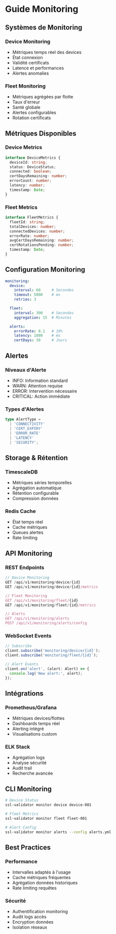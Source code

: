 # Guide Monitoring

## Systèmes de Monitoring

### Device Monitoring
- Métriques temps réel des devices
- État connexion
- Validité certificats
- Latence et performances
- Alertes anomalies

### Fleet Monitoring
- Métriques agrégées par flotte
- Taux d'erreur
- Santé globale
- Alertes configurables
- Rotation certificats

## Métriques Disponibles

### Device Metrics
```typescript
interface DeviceMetrics {
  deviceId: string;
  status: DeviceStatus;
  connected: boolean;
  certDaysRemaining: number;
  errorCount: number;
  latency: number;
  timestamp: Date;
}
```

### Fleet Metrics
```typescript
interface FleetMetrics {
  fleetId: string;
  totalDevices: number;
  connectedDevices: number;
  errorRate: number;
  avgCertDaysRemaining: number;
  certRotationsPending: number;
  timestamp: Date;
}
```

## Configuration Monitoring

```yaml
monitoring:
  device:
    interval: 60     # Secondes
    timeout: 5000    # ms
    retries: 3

  fleet:
    interval: 300    # Secondes
    aggregation: 15  # Minutes

  alerts:
    errorRate: 0.1   # 10%
    latency: 1000    # ms
    certDays: 30     # Jours
```

## Alertes

### Niveaux d'Alerte
- INFO: Information standard
- WARN: Attention requise
- ERROR: Intervention nécessaire
- CRITICAL: Action immédiate

### Types d'Alertes
```typescript
type AlertType =
  | 'CONNECTIVITY'
  | 'CERT_EXPIRY'
  | 'ERROR_RATE'
  | 'LATENCY'
  | 'SECURITY';
```

## Storage & Rétention

### TimescaleDB
- Métriques séries temporelles
- Agrégation automatique
- Rétention configurable
- Compression données

### Redis Cache
- État temps réel
- Cache métriques
- Queues alertes
- Rate limiting

## API Monitoring

### REST Endpoints
```typescript
// Device Monitoring
GET /api/v1/monitoring/device/{id}
GET /api/v1/monitoring/device/{id}/metrics

// Fleet Monitoring
GET /api/v1/monitoring/fleet/{id}
GET /api/v1/monitoring/fleet/{id}/metrics

// Alerts
GET /api/v1/monitoring/alerts
POST /api/v1/monitoring/alerts/config
```

### WebSocket Events
```typescript
// Subscribe
client.subscribe('monitoring/device/{id}');
client.subscribe('monitoring/fleet/{id}');

// Alert Events
client.on('alert', (alert: Alert) => {
  console.log('New alert:', alert);
});
```

## Intégrations

### Prometheus/Grafana
- Métriques devices/flottes
- Dashboards temps réel
- Alerting intégré
- Visualisations custom

### ELK Stack
- Agrégation logs
- Analyse sécurité
- Audit trail
- Recherche avancée

## CLI Monitoring

```bash
# Device Status
ssl-validator monitor device device-001

# Fleet Metrics
ssl-validator monitor fleet fleet-001

# Alert Config
ssl-validator monitor alerts --config alerts.yml
```

## Best Practices

### Performance
- Intervalles adaptés à l'usage
- Cache métriques fréquentes
- Agrégation données historiques
- Rate limiting requêtes

### Sécurité
- Authentification monitoring
- Audit logs accès
- Encryption données
- Isolation réseaux